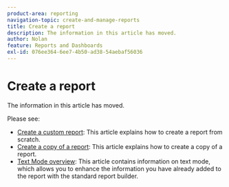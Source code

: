 ```yaml
---
product-area: reporting
navigation-topic: create-and-manage-reports
title: Create a report
description: The information in this article has moved.
author: Nolan
feature: Reports and Dashboards
exl-id: 076ee364-6ee7-4b50-ad38-54aebaf56036
---
```

# Create a report

The information in this article has moved.

Please see:

* [Create a custom report](../../../reports-and-dashboards/reports/creating-and-managing-reports/create-custom-report.md): This article explains how to create a report from scratch.
* [Create a copy of a report](../../../reports-and-dashboards/reports/creating-and-managing-reports/create-copy-report.md): This article explains how to create a copy of a report.
* [Text Mode overview](../../../reports-and-dashboards/reports/text-mode/understand-text-mode.md): This article contains information on text mode, which allows you to enhance the information you have already added to the report with the standard report builder.
